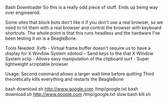 Bash Downloader 
So this is a really odd piece of stuff. Ends up being way over engineered.

Some sites that block bots don't like it if you don't use a real browser, so we need to hit them with a 
real browser and control the browser with keyboard shortcuts. The whole point is that this runs headless
and the hardware I've been testing it on is a BeagleBone.

Tools Needed:
Xvfb - Virtual frame buffer doesn't require us to have a display for X Window System
xdotool - Send keys to the that X Window System
xclip - Allows easy manipulation of the clipboard
surf - Super lightweight scriptable browser


Usage:
Second command allows a larger wait time before quitting
Third theoretically kills everything and restarts the BeagleBone

bash download.sh http://www.google.com /tmp/google.txt
bash download.sh http://www.google.com /tmp/google.txt slow
bash kill.sh
